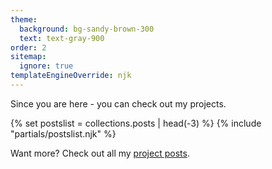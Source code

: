```yaml
---
theme:
  background: bg-sandy-brown-300
  text: text-gray-900
order: 2
sitemap:
  ignore: true
templateEngineOverride: njk
---
```

<p class="mb-8">Since you are here - you can check out my projects.</p>

{% set postslist = collections.posts | head(-3) %}
{% include "partials/postslist.njk" %}

<p class="mt-8">Want more? Check out all my <a href="/projects/">project posts</a>.</p>
